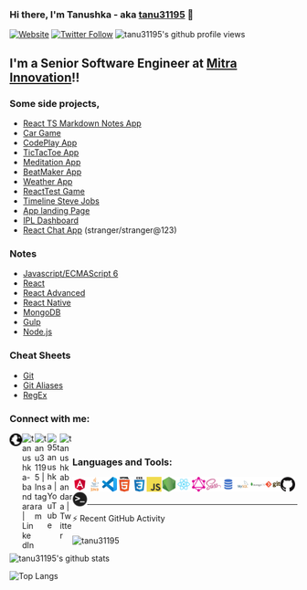 ### Hi there, I'm Tanushka - aka [tanu31195][website] 👋

[![Website](https://img.shields.io/website?label=tanu31195.github.io&style=for-the-badge&url=https%3A%2F%2Ftanu31195.github.io)](https://tanu31195.github.io)
[![Twitter Follow](https://img.shields.io/twitter/follow/tanu31195?color=1DA1F2&logo=twitter&style=for-the-badge)](https://twitter.com/intent/follow?original_referer=https%3A%2F%2Fgithub.com%2Ftanu31195&screen_name=tanu31195)
![tanu31195's github profile views](https://komarev.com/ghpvc/?username=tanu31195)

## I'm a Senior Software Engineer at [Mitra Innovation](https://mitrai.com/)!!

### Some side projects,
- [React TS Markdown Notes App](https://react-ts-notes-app.vercel.app)
- [Car Game](https://tanu31195.github.io/js-car-game/)  
- [CodePlay App](https://tanu31195.github.io/CodePlay/)  
- [TicTacToe App](https://tictactoe-16398.web.app/)  
- [Meditation App](https://tanu31195.github.io/js-meditation-app/)  
- [BeatMaker App](https://tanu31195.github.io/js-beatmaker/)  
- [Weather App](https://tanu31195.github.io/js-weather-app/)  
- [ReactTest Game](https://tanu31195.github.io/ReacTest/)  
- [Timeline Steve Jobs](https://tanu31195.github.io/timeline-stevejobs/)  
- [App landing Page](https://tanu31195.github.io/app-landing-page/)  
- [IPL Dashboard](http://ipldashboard-env.eba-zgpmvgqi.us-east-2.elasticbeanstalk.com/#/)  
- [React Chat App](https://tanu31195-react-chat-app.netlify.app/) (stranger/stranger@123)  

### Notes
- [Javascript/ECMAScript 6](https://github.com/tanu31195/js-es6)
- [React](https://github.com/tanu31195/react-counter)
- [React Advanced](https://github.com/tanu31195/react-advanced)
- [React Native](https://github.com/tanu31195/react-native-notes)
- [MongoDB](https://github.com/tanu31195/mongodb-helloworld)
- [Gulp](https://github.com/tanu31195/gulp-helloworld)
- [Node.js](https://github.com/tanu31195/nodejs-helloworld)

### Cheat Sheets
- [Git](https://tanu31195.github.io/git-cheatsheet/)
- [Git Aliases](https://github.com/tanu31195/git-aliases)
- [RegEx](https://github.com/tanu31195/cheat-sheets/blob/master/regex.md)

### Connect with me:

[<img align="left" alt="tanu31195.github.io" width="22px" src="https://raw.githubusercontent.com/iconic/open-iconic/master/svg/globe.svg" />][website]
[<img align="left" alt="tanushka-bandara | LinkedIn" width="22px" src="https://cdn.jsdelivr.net/npm/simple-icons@v3/icons/linkedin.svg" />][linkedin]
[<img align="left" alt="tanu31195 | Instagram" width="22px" src="https://cdn.jsdelivr.net/npm/simple-icons@v3/icons/instagram.svg" />][instagram]
[<img align="left" alt="95tanushka | YouTube" width="22px" src="https://cdn.jsdelivr.net/npm/simple-icons@v3/icons/youtube.svg" />][youtube]
[<img align="left" alt="tanushkabandara | Twitter" width="22px" src="https://cdn.jsdelivr.net/npm/simple-icons@v3/icons/twitter.svg" />][twitter]

<br />

### Languages and Tools:


<img align="left" alt="Angular" width="26px" src="https://raw.githubusercontent.com/github/explore/80688e429a7d4ef2fca1e82350fe8e3517d3494d/topics/angular/angular.png" />
<img align="left" alt="Java" width="26px" src="https://raw.githubusercontent.com/github/explore/80688e429a7d4ef2fca1e82350fe8e3517d3494d/topics/java/java.png" />
<img align="left" alt="Visual Studio Code" width="26px" src="https://raw.githubusercontent.com/github/explore/80688e429a7d4ef2fca1e82350fe8e3517d3494d/topics/visual-studio-code/visual-studio-code.png" />
<img align="left" alt="HTML5" width="26px" src="https://raw.githubusercontent.com/github/explore/80688e429a7d4ef2fca1e82350fe8e3517d3494d/topics/html/html.png" />
<img align="left" alt="CSS3" width="26px" src="https://raw.githubusercontent.com/github/explore/80688e429a7d4ef2fca1e82350fe8e3517d3494d/topics/css/css.png" />
<img align="left" alt="JavaScript" width="26px" src="https://raw.githubusercontent.com/github/explore/80688e429a7d4ef2fca1e82350fe8e3517d3494d/topics/javascript/javascript.png" />
<img align="left" alt="Node.js" width="26px" src="https://raw.githubusercontent.com/github/explore/80688e429a7d4ef2fca1e82350fe8e3517d3494d/topics/nodejs/nodejs.png" />
<img align="left" alt="React" width="26px" src="https://raw.githubusercontent.com/github/explore/80688e429a7d4ef2fca1e82350fe8e3517d3494d/topics/react/react.png" />
<img align="left" alt="GraphQL" width="26px" src="https://raw.githubusercontent.com/github/explore/80688e429a7d4ef2fca1e82350fe8e3517d3494d/topics/graphql/graphql.png" />
<img align="left" alt="Sass" width="26px" src="https://raw.githubusercontent.com/github/explore/80688e429a7d4ef2fca1e82350fe8e3517d3494d/topics/sass/sass.png" />
<img align="left" alt="SQL" width="26px" src="https://raw.githubusercontent.com/github/explore/80688e429a7d4ef2fca1e82350fe8e3517d3494d/topics/sql/sql.png" />
<img align="left" alt="MySQL" width="26px" src="https://raw.githubusercontent.com/github/explore/80688e429a7d4ef2fca1e82350fe8e3517d3494d/topics/mysql/mysql.png" />
<img align="left" alt="MongoDB" width="26px" src="https://raw.githubusercontent.com/github/explore/80688e429a7d4ef2fca1e82350fe8e3517d3494d/topics/mongodb/mongodb.png" />
<img align="left" alt="Git" width="26px" src="https://raw.githubusercontent.com/github/explore/80688e429a7d4ef2fca1e82350fe8e3517d3494d/topics/git/git.png" />
<img align="left" alt="GitHub" width="26px" src="https://raw.githubusercontent.com/github/explore/78df643247d429f6cc873026c0622819ad797942/topics/github/github.png" />
<img align="left" alt="Terminal" width="26px" src="https://raw.githubusercontent.com/github/explore/80688e429a7d4ef2fca1e82350fe8e3517d3494d/topics/terminal/terminal.png" />

<br />
<br />

---

:zap: Recent GitHub Activity
  
<!--START_SECTION:activity-->


<p><img align="center" src="https://github-readme-streak-stats.herokuapp.com/?user=tanu31195&" alt="tanu31195" /></p>


![tanu31195's github stats](https://github-readme-stats.tanu31195.vercel.app/api?username=tanu31195&hide=contribs,issues)


![Top Langs](https://github-readme-stats.tanu31195.vercel.app/api/top-langs/?username=tanu31195&layout=compact)


[website]: https://tanu31195.github.io/
[twitter]: https://twitter.com/tanushkabandara
[youtube]: https://www.youtube.com/user/95tanushka/
[instagram]: https://instagram.com/tanu31195
[linkedin]: https://www.linkedin.com/in/tanushka-bandara/
